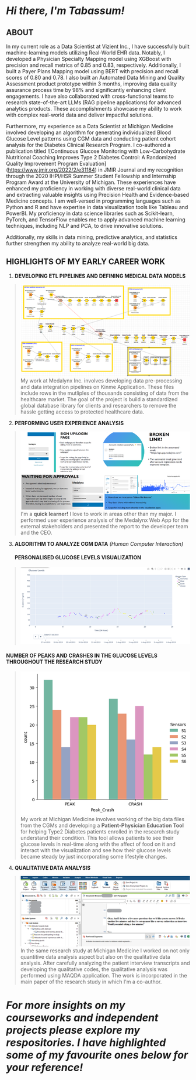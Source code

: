 # *Hi there, I'm Tabassum!*

## **ABOUT**
In my current role as a Data Scientist at Vizient Inc., I have successfully built machine-learning models utilizing Real-World EHR data. Notably, I developed a Physician Specialty Mapping model using XGBoost with precision and recall metrics of 0.85 and 0.83, respectively. Additionally, I built a Payer Plans Mapping model using BERT with precision and recall scores of 0.80 and 0.78. I also built an Automated Data Mining and Quality Assessment product prototype within 3 months, improving data quality assurance process time by 98% and significantly enhancing client engagements. I have also collaborated with cross-functional teams to research state-of-the-art LLMs (RAG pipeline applications) for advanced analytics products. These accomplishments showcase my ability to work with complex real-world data and deliver impactful solutions.

Furthermore, my experience as a Data Scientist at Michigan Medicine involved developing an algorithm for generating individualized Blood Glucose Level patterns using CGM data and conducting patient cohort analysis for the Diabetes Clinical Research Program. I co-authored a publication titled ![Continuous Glucose Monitoring with Low-Carbohydrate Nutritional Coaching Improves Type 2 Diabetes Control: A Randomized Quality Improvement Program Evaluation] (https://www.jmir.org/2022/2/e31184) in JMIR Journal and my recognition through the 2020 IHPI/HSR Summer Student Fellowship and Internship Program Award at the University of Michigan. These experiences have enhanced my proficiency in working with diverse real-world clinical data and extracting valuable insights using Precision Health and Evidence-based Medicine concepts. I am well-versed in programming languages such as Python and R and have expertise in data visualization tools like Tableau and PowerBI. My proficiency in data science libraries such as Scikit-learn, PyTorch, and TensorFlow enables me to apply advanced machine learning techniques, including NLP and PCA, to drive innovative solutions.

Additionally, my skills in data mining, predictive analytics, and statistics further strengthen my ability to analyze real-world big data. 

## **HIGHLIGHTS OF MY EARLY CAREER WORK**
1. **DEVELOPING ETL PIPELINES AND DEFINING MEDICAL DATA MODELS** 
> ![alt text](https://github.com/tabbie-hash/tabbie-hash/blob/main/Knime%20workflow.png)
> My work at Medalynx Inc. involves developing data pre-processing and data integration pipelines on Kinme Application. These files include rows in the mutliples of
> thousands consisting of data from the healthcare market. The goal of the project is build a standardized global database library for clients and researchers to remove 
> the hassle getting access to protected healthcare data. 

2. **PERFORMING USER EXPERIENCE ANALYSIS**
> ![alt text](https://github.com/tabbie-hash/tabbie-hash/blob/main/app%20analysis.png)                                                                 
> I'm a **quick learner!** I love to work in areas other than my major. I performed user experience analysis of the Medalynx Web App for the external stakeholders and 
> presented the report to the developer team and the CEO. 

3. **ALGORITHM TO ANALYZE CGM DATA** *(Human Computer Interaction)*
   #### PERSONALISED GLUCOSE LEVELS VISUALIZATION
> ![alt text](https://github.com/tabbie-hash/tabbie-hash/blob/main/graph.png)       
   #### NUMBER OF PEAKS AND CRASHES IN THE GLUCOSE LEVELS THROUGHOUT THE RESEARCH STUDY                        
> ![alt text](https://github.com/tabbie-hash/tabbie-hash/blob/main/P001S6_All_Sensors_PC.png)                                                                                      
> My work at Michigan Medicine involves working of the big data files from the CGMs and developing a **Patient-Physician Education Tool** for helping Type2 Diabetes 
> patients enrolled in the research study understand their condition. This tool allows patients to see their glucose levels in real-time along with the affect of food 
> on it and interact with the visualization and see how their glucose levels became steady by just incorporating some lifestyle changes.  

4. **QUALITATIVE DATA ANALYSIS**
> ![alt text](https://github.com/tabbie-hash/tabbie-hash/blob/main/qual%20analysis.png)                                     
> In the same research study at Michigan Medicine I worked on not only quantitive data analysis aspect but also on the qualitative data analysis. After carefully 
> analyzing the patient interview transcripts and developing the qualitative codes, the qualitative analysis was performed using MAQDA application. The work is 
> incorporated in the main paper of the research study in which I'm a co-author. 

# *For more insights on my courseworks and independent projects please explore my respositories. I have highlighted some of my favourite ones below for your reference!*
<!--
**tabbie-hash/tabbie-hash** is a ✨ _special_ ✨ repository because its `README.md` (this file) appears on your GitHub profile.

Here are some ideas to get you started:

- 🔭 I’m currently working on ...
- 🌱 I’m currently learning ...
- 👯 I’m looking to collaborate on ...
- 🤔 I’m looking for help with ...
- 💬 Ask me about ...
- 📫 How to reach me: ...
- 😄 Pronouns: ...
- ⚡ Fun fact: ...
-->
